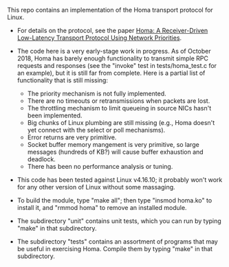 This repo contains an implementation of the Homa transport protocol for Linux.

- For details on the protocol, see the paper [Homa: A Receiver-Driven Low-Latency
  Transport Protocol Using Network Priorities](https://dl.acm.org/citation.cfm?id=3230564).

- The code here is a very early-stage work in progress. As of October 2018, Homa
  has barely enough functionality to transmit simple RPC requests and responses
  (see the "invoke" test in tests/homa_test.c for an example), but it is still far
  from complete. Here is a partial list of functionality that is still missing:
  - The priority mechanism is not fully implemented.
  - There are no timeouts or retransmissions when packets are lost.
  - The throttling mechanism to limit queueing in source NICs hasn't been
    implemented.
  - Big chunks of Linux plumbing are still missing (e.g., Homa doesn't yet
    connect with the select or poll mechanisms).
  - Error returns are very primitive.
  - Socket buffer memory mangement is very primitive, so large messages (hundreds
    of KB?) will cause buffer exhaustion and deadlock.
  - There has been no performance analysis or tuning.

- This code has been tested against Linux v4.16.10; it probably won't work
  for any other version of Linux without some massaging.

- To build the module, type "make all"; then type "insmod homa.ko" to install
  it, and "rmmod homa" to remove an installed module.

- The subdirectory "unit" contains unit tests, which you can run by typing
  "make" in that subdirectory.
  
- The subdirectory "tests" contains an assortment of programs that may be
  useful in exercising Homa. Compile them by typing "make" in that
  subdirectory.
